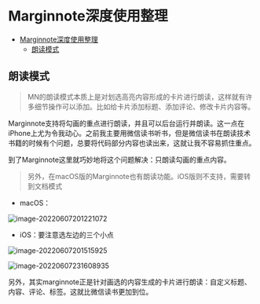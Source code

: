 # Marginnote深度使用整理

<!--ts-->
* [Marginnote深度使用整理](#marginnote深度使用整理)
   * [朗读模式](#朗读模式)

<!-- Created by https://github.com/ekalinin/github-markdown-toc -->
<!-- Added by: runner, at: Tue Jun  7 15:35:52 UTC 2022 -->

<!--te-->



## 朗读模式

> MN的朗读模式本质上是对划选高亮内容形成的卡片进行朗读，这样就有许多细节操作可以添加。比如给卡片添加标题、添加评论、修改卡片内容等。

Marginnote支持将勾画的重点进行朗读，并且可以后台运行并朗读。这一点在iPhone上尤为令我动心。之前我主要用微信读书听书，但是微信读书在朗读技术书籍的时候有个问题，总要将代码部分内容也读出来，这就让我不容易抓住重点。

到了Marginnote这里就巧妙地将这个问题解决：只朗读勾画的重点内容。

> 另外，在macOS版的Marginnote也有朗读功能。iOS版则不支持，需要转到文档模式

- macOS：

![image-20220607201221072](../image/image-20220607201221072.png)

- iOS：要注意选左边的三个小点

![image-20220607201515925](../image/image-20220607201515925.png)

![image-20220607231608935](../image/image-20220607231608935.png)

另外，其实marginnote正是针对画选的内容生成的卡片进行朗读：自定义标题、内容、评论、标签。这就比微信读书更加到位。